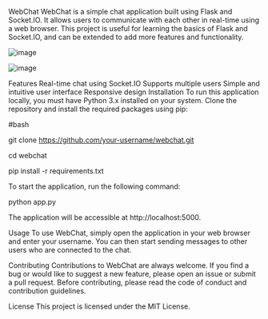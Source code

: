 WebChat
WebChat is a simple chat application built using Flask and Socket.IO. It allows users to communicate with each other in real-time using a web browser. This project is useful for learning the basics of Flask and Socket.IO, and can be extended to add more features and functionality.

![image](https://user-images.githubusercontent.com/97791913/236890284-e48d2191-9eea-4524-bd32-1497c3502350.png)

![image](https://user-images.githubusercontent.com/97791913/236890426-c0c4476b-c084-4b33-b033-2c84755a2920.png)



Features
Real-time chat using Socket.IO
Supports multiple users
Simple and intuitive user interface
Responsive design
Installation
To run this application locally, you must have Python 3.x installed on your system. Clone the repository and install the required packages using pip:

#bash

git clone https://github.com/your-username/webchat.git

cd webchat

pip install -r requirements.txt

To start the application, run the following command:

python app.py

The application will be accessible at http://localhost:5000.

Usage
To use WebChat, simply open the application in your web browser and enter your username. You can then start sending messages to other users who are connected to the chat.

Contributing
Contributions to WebChat are always welcome. If you find a bug or would like to suggest a new feature, please open an issue or submit a pull request. Before contributing, please read the code of conduct and contribution guidelines.

License
This project is licensed under the MIT License.
